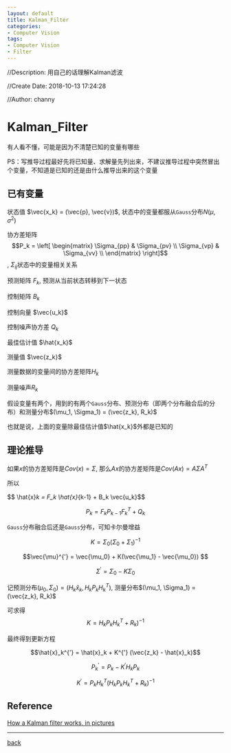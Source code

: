 ```yaml
---
layout: default
title: Kalman_Filter
categories:
- Computer Vision
tags:
- Computer Vision
- Filter
---
```

//Description: 用自己的话理解Kalman滤波

//Create Date: 2018-10-13 17:24:28

//Author: channy

<head>
    <script src="https://cdn.mathjax.org/mathjax/latest/MathJax.js?config=TeX-AMS-MML_HTMLorMML" type="text/javascript"></script>
    <script type="text/x-mathjax-config">
        MathJax.Hub.Config({
            tex2jax: {
            skipTags: ['script', 'noscript', 'style', 'textarea', 'pre'],
            inlineMath: [['$','$']]
            }
        });
    </script>
</head>

# Kalman_Filter

有人看不懂，可能是因为不清楚已知的变量有哪些

PS：写推导过程最好先将已知量、求解量先列出来，不建议推导过程中突然冒出个变量，不知道是已知的还是由什么推导出来的这个变量

## 已有变量

状态值 $\vec{x_k} = (\vec{p}, \vec{v})$, 状态中的变量都服从`Gauss`分布$N(\mu, \sigma^2)$

协方差矩阵 $$P_k = 
\left[
\begin{matrix}
\Sigma_{pp} & \Sigma_{pv} \\ 
\Sigma_{vp} & \Sigma_{vv} \\
\end{matrix}
\right]$$, $\Sigma_{ij}$状态中的变量相关关系

预测矩阵 $F_k$, 预测从当前状态转移到下一状态

控制矩阵 $B_k$

控制向量 $\vec{u_k}$

控制噪声协方差 $Q_k$

最佳估计值 $\hat{x_k}$

测量值 $\vec{z_k}$

测量数据的变量间的协方差矩阵$H_k$

测量噪声$R_k$

假设变量有两个，用到的有两个`Gauss`分布、预测分布（即两个分布融合后的分布）和测量分布$(\mu_1, \Sigma_1) = (\vec{z_k}, R_k)$

也就是说，上面的变量除最佳估计值$\hat{x_k}$外都是已知的

## 理论推导

如果$x$的协方差矩阵是$Cov(x) = \Sigma$, 那么$Ax$的协方差矩阵是$Cov(Ax) = A\Sigma A^T$

所以

$$ \hat{x}_k = F_k \hat{x}_{k-1} + B_k \vec{u_k}\$$

$$ P_k = F_k P_{k-1} F_k^T + Q_k$$

`Gauss`分布融合后还是`Gauss`分布，可知卡尔曼增益 

$$K = \Sigma_0 (\Sigma_0 + \Sigma_1)^{-1}$$

$$\vec{\mu}^{'} = \vec{\mu_0} + K(\vec{\mu_1} - \vec{\mu_0}) $$

$$\Sigma^{'} = \Sigma_0 - K \Sigma_0 $$

记预测分布$(\mu_0, \Sigma_0) = (H_k \hat{x}_k, H_k P_k H_k^T)$, 测量分布$(\mu_1, \Sigma_1) = (\vec{z_k}, R_k)$

可求得
$$K = H_k P_k H_k^T + R_k)^{-1}$$

最终得到更新方程

$$\hat{x}_k^{'} = \hat{x}_k + K^{'} (\vec{z_k} - \hat{x}_k)$$

$$P_k^{'} = P_k - K^{'} H_k P_k$$

$$K^{'} = P_k H_k^T (H_k P_k H_k^T + R_k)^{-1}$$

## Reference
[How a Kalman filter works, in pictures](http://www.bzarg.com/p/how-a-kalman-filter-works-in-pictures/)

---

[back](./)

